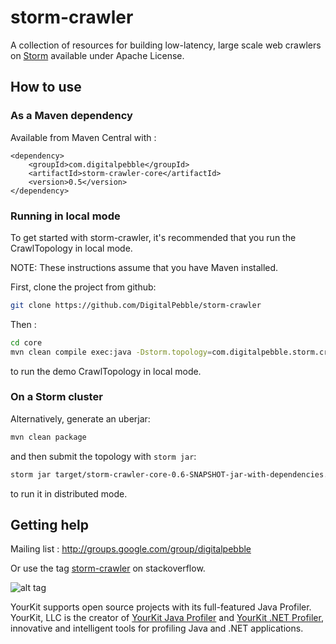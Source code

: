 storm-crawler
=============

A collection of resources for building low-latency, large scale web crawlers on [Storm](http://storm.apache.org/) available under Apache License.

## How to use
### As a Maven dependency
Available from Maven Central with : 

```
<dependency>
    <groupId>com.digitalpebble</groupId>
    <artifactId>storm-crawler-core</artifactId>
    <version>0.5</version>
</dependency>
```
### Running in local mode
To get started with storm-crawler, it's recommended that you run the CrawlTopology in local mode.
 
NOTE: These instructions assume that you have Maven installed.

First, clone the project from github:
 
 ``` sh
 git clone https://github.com/DigitalPebble/storm-crawler
 ```
 
Then :
``` sh
cd core
mvn clean compile exec:java -Dstorm.topology=com.digitalpebble.storm.crawler.CrawlTopology -Dexec.args="-conf crawler-conf.yaml -local"
```
to run the demo CrawlTopology in local mode.

### On a Storm cluster
Alternatively, generate an uberjar:
``` sh
mvn clean package
```

and then submit the topology with `storm jar`:

``` sh
storm jar target/storm-crawler-core-0.6-SNAPSHOT-jar-with-dependencies.jar  com.digitalpebble.storm.crawler.CrawlTopology -conf crawler-conf.yaml
```

to run it in distributed mode.

## Getting help

Mailing list : http://groups.google.com/group/digitalpebble

Or use the tag [storm-crawler](http://stackoverflow.com/questions/tagged/storm-crawler) on stackoverflow. 

![alt tag](https://www.yourkit.com/images/yklogo.png)

YourKit supports open source projects with its full-featured Java Profiler.
YourKit, LLC is the creator of <a href="https://www.yourkit.com/java/profiler/index.jsp">YourKit Java Profiler</a>
and <a href="https://www.yourkit.com/.net/profiler/index.jsp">YourKit .NET Profiler</a>,
innovative and intelligent tools for profiling Java and .NET applications.
